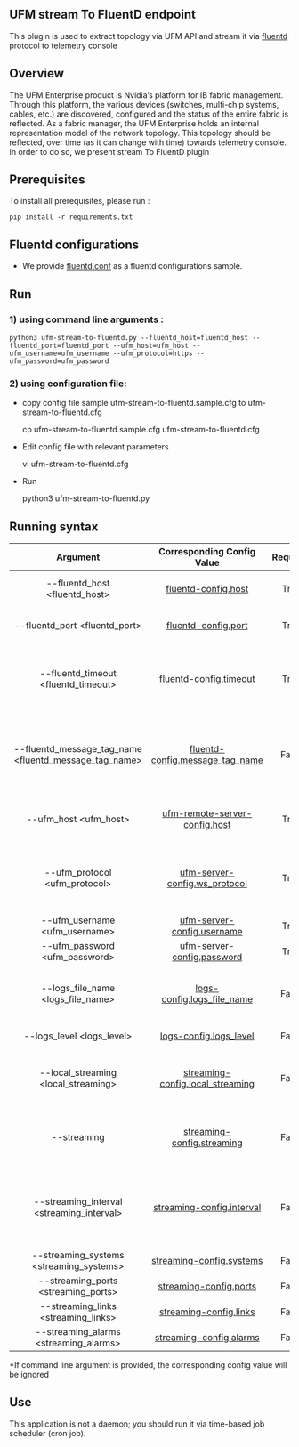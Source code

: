 UFM stream To FluentD endpoint
--------------------------------------------------------


This plugin is used to extract topology via UFM API and stream it via [fluentd](https://www.fluentd.org/) protocol to telemetry console

Overview
--------------------------------------------------------

The UFM Enterprise product is Nvidia’s platform for IB fabric management. Through this platform, the various devices (switches, multi-chip systems, cables, etc.) are discovered, configured and the status of the entire fabric is reflected.
As a fabric manager, the UFM Enterprise holds an internal representation model of the network topology. This topology should be reflected, over time (as it can change with time) towards telemetry console. In order to do so, we present stream To FluentD plugin



Prerequisites
--------------------------------------------------------

To install all prerequisites, please run :

    pip install -r requirements.txt

Fluentd configurations
--------------------------------------------------------

- We provide [fluentd.conf](fluentd.conf) as a fluentd configurations sample.

Run
--------------------------------------------------------
### 1) using command line arguments :


    python3 ufm-stream-to-fluentd.py --fluentd_host=fluentd_host --fluentd_port=fluentd_port --ufm_host=ufm_host --ufm_username=ufm_username --ufm_protocol=https --ufm_password=ufm_password


### 2) using configuration file:

  - copy config file sample ufm-stream-to-fluentd.sample.cfg to ufm-stream-to-fluentd.cfg


    cp ufm-stream-to-fluentd.sample.cfg ufm-stream-to-fluentd.cfg

  - Edit config file with relevant parameters


    vi ufm-stream-to-fluentd.cfg

  - Run


    python3 ufm-stream-to-fluentd.py

 Running syntax
--------------------------------------------------------

| Argument | Corresponding Config Value | Required | Description |
| :---: | :---: |:---: |:---: |
| --fluentd_host <fluentd_host> | [fluentd-config.host](ufm-stream-to-fluentd.sample.cfg#L20) | True |  Hostname or IP for FluentD endpoint
| --fluentd_port <fluentd_port> | [fluentd-config.port](ufm-stream-to-fluentd.sample.cfg#L21) | True | Port for FluentD endpoint
| --fluentd_timeout <fluentd_timeout> | [fluentd-config.timeout](ufm-stream-to-fluentd.sample.cfg#L22) | True | Timeout for FluentD endpoint streaming [Default is 120 seconds]
| --fluentd_message_tag_name <fluentd_message_tag_name> | [fluentd-config.message_tag_name](ufm-stream-to-fluentd.sample.cfg#L22) | False | Message Tag Name for FluentD endpoint message [Default is the ufm_host]
| --ufm_host <ufm_host> | [ufm-remote-server-config.host](ufm-stream-to-fluentd.sample.cfg#L2) | True | Hostname or IP for The UFM Enterprise
| --ufm_protocol <ufm_protocol> | [ufm-server-config.ws_protocol](ufm-stream-to-fluentd.sample.cfg#L4) | True | Web services protocol used by UFM Enterprise (HTTP, HTTPS)
| --ufm_username <ufm_username> | [ufm-server-config.username](ufm-stream-to-fluentd.sample.cfg#L6) | True | Username of UFM user
| --ufm_password <ufm_password> | [ufm-server-config.password](ufm-stream-to-fluentd.sample.cfg#L7) | True | Password of UFM user
| --logs_file_name <logs_file_name> | [logs-config.logs_file_name](ufm-stream-to-fluentd.sample.cfg#L27) | False | Log file name, if not provided a default stream wil lbe used
| --logs_level <logs_level> | [logs-config.logs_level](ufm-stream-to-fluentd.sample.cfg#L30) | False | Default is 'info'
| --local_streaming <local_streaming> | [streaming-config.local_streaming](ufm-stream-to-fluentd.sample.cfg#L10) | False | Enable/Disable local topology streaming [Default is 'False']
| --streaming <streaming> | [streaming-config.streaming](ufm-stream-to-fluentd.sample.cfg#L11) | False | Enable/Disable topology streaming [Default is 'True']
| --streaming_interval <streaming_interval> | [streaming-config.interval](ufm-stream-to-fluentd.sample.cfg#L12) | False | The periodic interval [the script will be ran in every X minutes (Default is 5 minutes)]
| --streaming_systems <streaming_systems> | [streaming-config.systems](ufm-stream-to-fluentd.sample.cfg#L13) | False | Default is 'True'
| --streaming_ports <streaming_ports> | [streaming-config.ports](ufm-stream-to-fluentd.sample.cfg#L14) | False | Default is 'True'
| --streaming_links <streaming_links> | [streaming-config.links](ufm-stream-to-fluentd.sample.cfg#L15) | False | Default is 'True'
| --streaming_alarms <streaming_alarms> | [streaming-config.alarms](ufm-stream-to-fluentd.sample.cfg#L16) | False | Default is 'True'

*If command line argument is provided, the corresponding config value will be ignored

Use
--------------------------------------------------------
This application is not a daemon; you should run it via time-based job scheduler (cron job).
